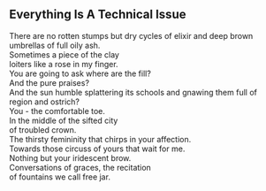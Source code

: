 Everything Is A Technical Issue
-------------------------------
There are no rotten stumps but dry cycles of elixir and deep brown  
umbrellas of full oily ash.  
Sometimes a piece of the clay  
loiters like a rose in my finger.  
You are going to ask where are the fill?  
And the pure praises?  
And the sun humble splattering its schools and gnawing them full of  
region and ostrich?  
You - the comfortable toe.  
In the middle of the sifted city  
of troubled crown.  
The thirsty femininity that chirps in your affection.  
Towards those circuss of yours that wait for me.  
Nothing but your iridescent brow.  
Conversations of graces, the recitation  
of fountains we call free jar.  
